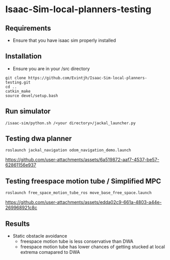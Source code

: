 # Isaac-Sim-local-planners-testing

## Requirements
- Ensure that you have isaac sim properly installed

## Installation
- Ensure you are in your <workspace>/src directory
```
git clone https://github.com/Evintjh/Isaac-Sim-local-planners-testing.git
cd ..
catkin_make
source devel/setup.bash
```

## Run simulator
```
/isaac-sim/python.sh /<your directory>/jackal_launcher.py
```

## Testing dwa planner
```
roslaunch jackal_navigation odom_navigation_demo.launch
```


https://github.com/user-attachments/assets/6a519872-aaf7-4537-be57-62861156e937


## Testing freespace motion tube / Simplified MPC
```
roslaunch free_space_motion_tube_ros move_base_free_space.launch
```


https://github.com/user-attachments/assets/edda02c9-661a-4803-a44e-269968921c8c

## Results
- Static obstacle avoidance
  - freespace motion tube is less conservative than DWA
  - freespace motion tube has lower chances of getting stucked at local extrema comapared to DWA
